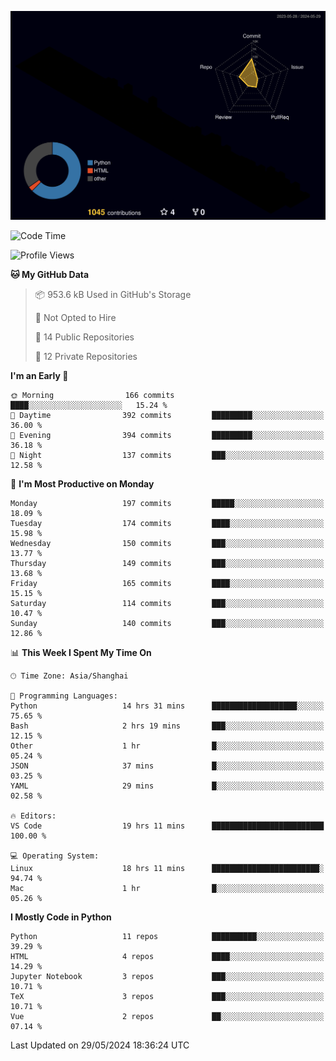 <!--![](https://raw.githubusercontent.com/BorisYang326/BorisYang326/output/github-contribution-grid-snake-dark.svg) -->
![](./profile-3d-contrib/profile-night-rainbow.svg)
<!--START_SECTION:waka-->
![Code Time](http://img.shields.io/badge/Code%20Time-242%20hrs%2013%20mins-blue)

![Profile Views](http://img.shields.io/badge/Profile%20Views-0-blue)

**🐱 My GitHub Data** 

> 📦 953.6 kB Used in GitHub's Storage 
 > 
> 🚫 Not Opted to Hire
 > 
> 📜 14 Public Repositories 
 > 
> 🔑 12 Private Repositories 
 > 
**I'm an Early 🐤** 

```text
🌞 Morning                166 commits         ████░░░░░░░░░░░░░░░░░░░░░   15.24 % 
🌆 Daytime                392 commits         █████████░░░░░░░░░░░░░░░░   36.00 % 
🌃 Evening                394 commits         █████████░░░░░░░░░░░░░░░░   36.18 % 
🌙 Night                  137 commits         ███░░░░░░░░░░░░░░░░░░░░░░   12.58 % 
```
📅 **I'm Most Productive on Monday** 

```text
Monday                   197 commits         █████░░░░░░░░░░░░░░░░░░░░   18.09 % 
Tuesday                  174 commits         ████░░░░░░░░░░░░░░░░░░░░░   15.98 % 
Wednesday                150 commits         ███░░░░░░░░░░░░░░░░░░░░░░   13.77 % 
Thursday                 149 commits         ███░░░░░░░░░░░░░░░░░░░░░░   13.68 % 
Friday                   165 commits         ████░░░░░░░░░░░░░░░░░░░░░   15.15 % 
Saturday                 114 commits         ███░░░░░░░░░░░░░░░░░░░░░░   10.47 % 
Sunday                   140 commits         ███░░░░░░░░░░░░░░░░░░░░░░   12.86 % 
```


📊 **This Week I Spent My Time On** 

```text
🕑︎ Time Zone: Asia/Shanghai

💬 Programming Languages: 
Python                   14 hrs 31 mins      ███████████████████░░░░░░   75.65 % 
Bash                     2 hrs 19 mins       ███░░░░░░░░░░░░░░░░░░░░░░   12.15 % 
Other                    1 hr                █░░░░░░░░░░░░░░░░░░░░░░░░   05.24 % 
JSON                     37 mins             █░░░░░░░░░░░░░░░░░░░░░░░░   03.25 % 
YAML                     29 mins             █░░░░░░░░░░░░░░░░░░░░░░░░   02.58 % 

🔥 Editors: 
VS Code                  19 hrs 11 mins      █████████████████████████   100.00 % 

💻 Operating System: 
Linux                    18 hrs 11 mins      ████████████████████████░   94.74 % 
Mac                      1 hr                █░░░░░░░░░░░░░░░░░░░░░░░░   05.26 % 
```

**I Mostly Code in Python** 

```text
Python                   11 repos            ██████████░░░░░░░░░░░░░░░   39.29 % 
HTML                     4 repos             ████░░░░░░░░░░░░░░░░░░░░░   14.29 % 
Jupyter Notebook         3 repos             ███░░░░░░░░░░░░░░░░░░░░░░   10.71 % 
TeX                      3 repos             ███░░░░░░░░░░░░░░░░░░░░░░   10.71 % 
Vue                      2 repos             ██░░░░░░░░░░░░░░░░░░░░░░░   07.14 % 
```




 Last Updated on 29/05/2024 18:36:24 UTC
<!--END_SECTION:waka-->
